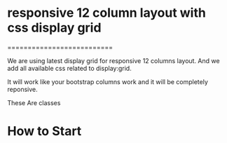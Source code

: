 # responsive 12 column layout with css display grid
==========================

We are using latest display grid for responsive 12 columns layout. And we add all available css related to display:grid. 

It will work like your bootstrap columns work and it will be completely reponsive.

These Are classes

# How to Start
